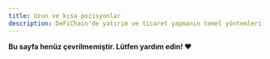 ```yaml
---
title: Uzun ve kısa pozisyonlar
description: DeFiChain'de yatırım ve ticaret yapmanın temel yöntemleri.
---
```


**Bu sayfa henüz çevrilmemiştir. Lütfen yardım edin! ❤**
